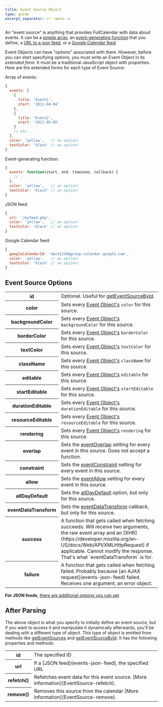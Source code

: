 ```yaml
---
title: Event Source Object
type: guide
excerpt_separator: <!--more-->
---
```


An "event source" is anything that provides FullCalendar with data about events.<!--more--> It can be a [simple array](events-array), an [event-generating function](events-function) that you define, a [URL to a json feed](events-json-feed), or a [Google Calendar feed](google-calendar).

Event Objects can have "options" associated with them. However, before you can start specifying options, you must write an Event Object in its *extended form*. It must be a traditional JavaScript object with properties. Here are the extended forms for each type of Event Source:

Array of events:

```js
{
  events: [
    {
      title: 'Event1',
      start: '2011-04-04'
    },
    {
      title: 'Event2',
      start: '2011-05-05'
    }
    // etc...
  ],
  color: 'yellow',   // an option!
  textColor: 'black' // an option!
}
```

Event-generating function:

```js
{
  events: function(start, end, timezone, callback) {
    // ...
  },
  color: 'yellow',   // an option!
  textColor: 'black' // an option!
}
```

JSON feed:

```js
{
  url: '/myfeed.php',
  color: 'yellow',   // an option!
  textColor: 'black' // an option!
}
```

Google Calendar feed:

```js
{
  googleCalendarId: 'abcd1234@group.calendar.google.com',
  color: 'yellow',   // an option!
  textColor: 'black' // an option!
}
```

## Event Source Options

<table id='options'>
<tr>
<th>
id
</th>
<td>
Optional. Useful for <a href='Calendar-getEventSourceById'>getEventSourceById</a>.
</td>
</tr>
<tr>
<th>
color
</th>
<td>
Sets every <a href='event-object'>Event Object's</a> <code>color</code> for this source.
</td>
</tr>
<tr>
<th>
backgroundColor
</th>
<td>
Sets every <a href='event-object'>Event Object's</a> <code>backgroundColor</code> for this source.
</td>
</tr>
<tr>
<th>
borderColor
</th>
<td>
Sets every <a href='event-object'>Event Object's</a> <code>borderColor</code> for this source.
</td>
</tr>
<tr>
<th>
textColor
</th>
<td>
Sets every <a href='event-object'>Event Object's</a> <code>textColor</code> for this source.
</td>
</tr>
<tr>
<th>
className
</th>
<td>
Sets every <a href='event-object'>Event Object's</a> <code>className</code> for this source.
</td>
</tr>
<tr>
<th>
editable
</th>
<td>
Sets every <a href='event-object'>Event Object's</a> <code>editable</code> for this source.
</td>
</tr>
<tr>
<th>
startEditable
</th>
<td>
Sets every <a href='event-object'>Event Object's</a> <code>startEditable</code> for this source.
</td>
</tr>
<tr>
<th>
durationEditable
</th>
<td>
Sets every <a href='event-object'>Event Object's</a> <code>durationEditable</code> for this source.
</td>
</tr>
<tr>
<th>
resourceEditable
</th>
<td>
Sets every <a href='event-object'>Event Object's</a> <code>resourceEditable</code> for this source.
</td>
</tr>
<tr>
<th>
rendering
</th>
<td>
Sets every <a href='event-object'>Event Object's</a> <code>rendering</code> for this source.
</td>
</tr>
<tr>
<th>
overlap
</th>
<td>
Sets the <a href='eventOverlap'>eventOverlap</a> setting for every event in this source. Does not accept a function.
</td>
</tr>
<tr>
<th>
constraint
</th>
<td>
Sets the <a href='eventConstraint'>eventConstraint</a> setting for every event in this source.
</td>
</tr>
<tr>
<th>
allow
</th>
<td>
Sets the <a href='eventAllow'>eventAllow</a> setting for every event in this source.
</td>
</tr>
<tr>
<th>
allDayDefault
</th>
<td>
Sets the <a href='allDayDefault'>allDayDefault</a> option, but only for this source.
</td>
</tr>
<tr>
<th>
eventDataTransform
</th>
<td>
Sets the <a href='eventDataTransform'>eventDataTransform</a> callback, but only for this source.
</td>
</tr>
<tr>
<th>
success
</th>
<td markdown='1'>
A function that gets called when fetching succeeds. Will receive two arguments, the raw event array and an [XHR](https://developer.mozilla.org/en-US/docs/Web/API/XMLHttpRequest) if applicable. Cannot modify the response. That's what `eventDataTransform` is for.
</td>
</tr>
<tr>
<th>
failure
</th>
<td markdown='1'>
A function that gets called when fetching failed. Probably because [an AJAX request](events-json-feed) failed. Receives one argument, an error object.
</td>
</tr>
</table>

**For JSON feeds**, [there are additional options you can set](events-json-feed#options).


## After Parsing

The above object is what you specify to initially define an event source, but if you want to access it and manipulate it dynamically afterwards, you'll be dealing with a different type of object. This type of object is emitted from methods like [getEventSources](Calendar-getEventSources) and [getEventSourceById](Calendar-getEventSourceById). It has the following properties and methods:

<table>

<tr>
<th>id</th>
<td markdown='1'>
The specified ID
</td>
</tr>

<tr>
<th>url</th>
<td markdown='1'>
If a [JSON feed](events-json-feed), the specified URL
</td>
</tr>

<tr>
<th>refetch()</th>
<td markdown='1'>
Refetches event data for this event source. [More information](EventSource-refetch).
</td>
</tr>

<tr>
<th>remove()</th>
<td markdown='1'>
Removes this source from the calendar [More information](EventSource-remove).
</td>
</tr>

</table>
